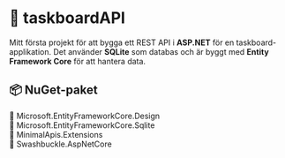 # 📂 taskboardAPI

Mitt första projekt för att bygga ett REST API i **ASP.NET** för en taskboard-applikation. Det använder **SQLite** som databas och är byggt med **Entity Framework Core** för att hantera data.

## 📦 NuGet-paket

📎 Microsoft.EntityFrameworkCore.Design  
📎 Microsoft.EntityFrameworkCore.Sqlite  
📎 MinimalApis.Extensions  
📎 Swashbuckle.AspNetCore
